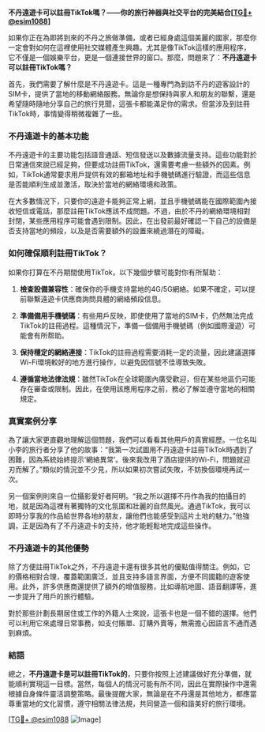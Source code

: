 **不丹遠遊卡可以註冊TikTok嗎？——你的旅行神器與社交平台的完美結合[[TG💪+ @esim1088](https://t.me/s/esim1088)]**

如果你正在為即將到來的不丹之旅做準備，或者已經身處這個美麗的國家，那麼你一定會對如何在這裡使用社交媒體產生興趣。尤其是像TikTok這樣的應用程序，它不僅是一個娛樂平台，更是一個連接世界的窗口。那麼，問題來了：**不丹遠遊卡可以註冊TikTok嗎？**

首先，我們需要了解什麼是不丹遠遊卡。這是一種專門為到訪不丹的遊客設計的SIM卡，提供了當地的移動網絡服務。無論你是想保持與家人和朋友的聯繫，還是希望隨時隨地分享自己的旅行見聞，這張卡都能滿足你的需求。但當涉及到註冊TikTok時，事情變得稍微複雜了一些。

### 不丹遠遊卡的基本功能

不丹遠遊卡的主要功能包括語音通話、短信發送以及數據流量支持。這些功能對於日常通信來說已經足夠，但要成功註冊TikTok，還需要考慮一些額外的因素。例如，TikTok通常要求用戶提供有效的郵箱地址和手機號碼進行驗證，而這些信息是否能順利生成並激活，取決於當地的網絡環境和政策。

在大多數情況下，只要你的遠遊卡能夠正常上網，並且手機號碼能在國際範圍內接收短信或電話，那麼註冊TikTok應該不成問題。不過，由於不丹的網絡環境相對封閉，某些應用程序可能會遇到限制。因此，在出發前最好確認一下自己的設備是否支持當地的頻段，以及是否需要額外的設置來繞過潛在的障礙。

### 如何確保順利註冊TikTok？

如果你打算在不丹期間使用TikTok，以下幾個步驟可能對你有所幫助：

1. **檢查設備兼容性**：確保你的手機支持當地的4G/5G網絡。如果不確定，可以提前聯繫遠遊卡供應商詢問具體的網絡頻段信息。
   
2. **準備備用手機號碼**：有些用戶反映，即使使用了當地的SIM卡，仍然無法完成TikTok的註冊過程。這種情況下，準備一個備用手機號碼（例如國際漫遊）可能會有所帮助。

3. **保持穩定的網絡連接**：TikTok的註冊過程需要消耗一定的流量，因此建議選擇Wi-Fi環境較好的地方進行操作，以避免因信號不佳導致失敗。

4. **遵循當地法律法規**：雖然TikTok在全球範圍內廣受歡迎，但在某些地區仍可能存在審查或限制。因此，在使用該應用程序之前，務必了解並遵守當地的相關規定。

### 真實案例分享

為了讓大家更直觀地理解這個問題，我們可以看看其他用戶的真實經歷。一位名叫小李的旅行者分享了他的故事：“我第一次試圖用不丹遠遊卡註冊TikTok時遇到了困難，因為系統始終提示‘網絡異常’。後來我改用了酒店提供的Wi-Fi，問題就迎刃而解了。”類似的情況並不少見，所以如果初次嘗試失敗，不妨換個環境再試一次。

另一個案例則來自一位攝影愛好者阿明。“我之所以選擇不丹作為我的拍攝目的地，就是因為這裡有著獨特的文化氛圍和壯麗的自然風光。通過TikTok，我可以即時分享我的作品給世界各地的朋友，讓他們也能感受到這片土地的魅力。”他強調，正是因為有了不丹遠遊卡的支持，他才能輕鬆地完成這些操作。

### 不丹遠遊卡的其他優勢

除了方便註冊TikTok之外，不丹遠遊卡還有很多其他的優點值得關注。例如，它的價格相對合理，覆蓋範圍廣泛，並且支持多語言界面，方便不同國籍的遊客使用。此外，許多供應商還提供了額外的增值服務，比如導航地圖、語音翻譯等，進一步提升了用戶的旅行體驗。

對於那些計劃長期居住或工作的外籍人士來說，這張卡也是一個不錯的選擇。他們可以利用它來處理日常事務，如支付賬單、訂購外賣等，無需擔心因語言不通而遇到麻煩。

### 結語

總之，**不丹遠遊卡是可以註冊TikTok的**，只要你按照上述建議做好充分準備，就能順利實現這一目標。當然，每個人的情況可能有所不同，因此在實際操作中還需根據自身條件靈活調整策略。最後提醒大家，無論是在不丹還是其他地方，都應當尊重當地的文化習慣，遵守相關法律法規，共同營造一個和諧美好的旅行環境。

[[TG💪+ @esim1088](https://t.me/s/esim1088) ![Image](https://i.postimg.cc/4NQfJmqS/Snipaste-2025-05-13-00-14-12.png)]